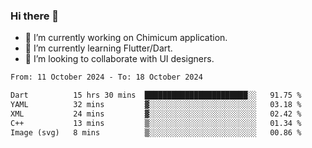 ### Hi there 👋

<!--
**devcat37/devcat37** is a ✨ _special_ ✨ repository because its `README.md` (this file) appears on your GitHub profile.-->


- 🔭 I’m currently working on Chimicum application.
- 🌱 I’m currently learning Flutter/Dart.
- 👯 I’m looking to collaborate with UI designers.
<!-- - 🤔 I’m looking for help with ... -->

<!--START_SECTION:waka-->

```txt
From: 11 October 2024 - To: 18 October 2024

Dart          15 hrs 30 mins  ███████████████████████░░   91.75 %
YAML          32 mins         ▓░░░░░░░░░░░░░░░░░░░░░░░░   03.18 %
XML           24 mins         ▓░░░░░░░░░░░░░░░░░░░░░░░░   02.42 %
C++           13 mins         ▒░░░░░░░░░░░░░░░░░░░░░░░░   01.34 %
Image (svg)   8 mins          ▒░░░░░░░░░░░░░░░░░░░░░░░░   00.86 %
```

<!--END_SECTION:waka-->
